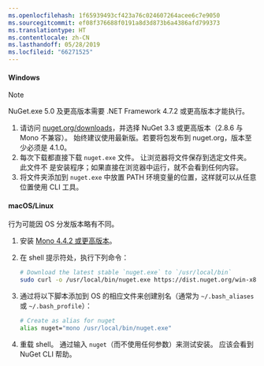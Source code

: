 ```yaml
---
ms.openlocfilehash: 1f65939493cf423a76c024607264acee6c7e9050
ms.sourcegitcommit: ef08f376688f0191a8d3d873b6a4386afd799373
ms.translationtype: HT
ms.contentlocale: zh-CN
ms.lasthandoff: 05/28/2019
ms.locfileid: "66271525"
---
```

#### <a name="windows"></a>Windows

> [!Note]
> NuGet.exe 5.0 及更高版本需要 .NET Framework 4.7.2 或更高版本才能执行。

1. 请访问 [nuget.org/downloads](https://nuget.org/downloads)，并选择 NuGet 3.3 或更高版本（2.8.6 与 Mono 不兼容）。 始终建议使用最新版。若要将包发布到 nuget.org，版本至少必须是 4.1.0。
1. 每次下载都直接下载 `nuget.exe` 文件。 让浏览器将文件保存到选定文件夹。 此文件不  是安装程序；如果直接在浏览器中运行，就不会看到任何内容。
1. 将文件夹添加到 `nuget.exe` 中放置 PATH 环境变量的位置，这样就可以从任意位置使用 CLI 工具。

#### <a name="macoslinux"></a>macOS/Linux

行为可能因 OS 分发版本略有不同。

1. 安装 [Mono 4.4.2 或更高版本](http://www.mono-project.com/docs/getting-started/install/)。

1. 在 shell 提示符处，执行下列命令：

    ```bash
    # Download the latest stable `nuget.exe` to `/usr/local/bin`
    sudo curl -o /usr/local/bin/nuget.exe https://dist.nuget.org/win-x86-commandline/latest/nuget.exe
    ```

1. 通过将以下脚本添加到 OS 的相应文件来创建别名（通常为 `~/.bash_aliases` 或 `~/.bash_profile`）：

    ```bash
    # Create as alias for nuget
    alias nuget="mono /usr/local/bin/nuget.exe"
    ```

1. 重载 shell。  通过输入 `nuget`（而不使用任何参数）来测试安装。 应该会看到 NuGet CLI 帮助。
